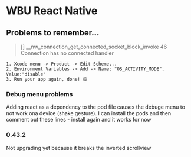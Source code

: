 # WBU React Native


## Problems to remember...


> [] __nw_connection_get_connected_socket_block_invoke 46 Connection has no connected handler

```
1. Xcode menu -> Product -> Edit Scheme...
2. Environment Variables -> Add -> Name: "OS_ACTIVITY_MODE", Value:"disable"
3. Run your app again, done! 😄
```

### Debug menu problems

Adding react as a dependency to the pod file causes the debuge menu to not work ona device (shake gesture).
I can install the pods and then comment out these lines - install again and it works for now

### 0.43.2

Not upgrading yet because it breaks the inverted scrollview
